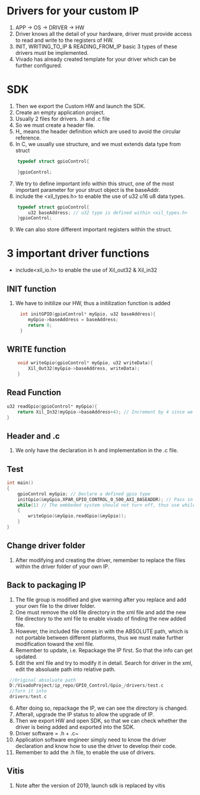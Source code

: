 # Drivers for your custom IP
1. APP -> OS -> DRIVER -> HW
2. Driver knows all the detail of your hardware, driver must provide access to read and write to the registers of HW.
3. INIT, WRITING_TO_IP & READING_FROM_IP basic 3 types of these drivers must be implemented.
4. Vivado has already created template for your driver which can be further configured.

# SDK
1. Then we export the Custom HW and launch the SDK.
2. Create an empty application project.
3. Usually 2 files for drivers. .h and .c file
4. So we must create a header file.
5. H_ means the header definition which are used to avoid the circular reference.
6. In C, we usually use structure, and we must extends data type from struct
```C
    typedef struct gpioControl{

    }gpioControl;
```
7. We try to define important info within this struct, one of the most important parameter for your struct object is the baseAddr.
8. include the <xil_types.h> to enable the use of u32 u16 u8 data types.
```C
    typedef struct gpioControl{
        u32 baseAddress; // u32 type is defined within <xil_types.h>
    }gpioControl;
```
9. We can also store different important registers within the struct.

# 3 important driver functions
- include<xil_io.h> to enable the use of Xil_out32 & Xil_in32
## INIT function
1. We have to initilize our HW, thus a initilization function is added
```C
     int initGPIO(gpioControl* myGpio, u32 baseAddress){
        myGpio->baseAddress = baseAddress;
        return 0;
     }
```
## WRITE function
```C
    void writeGpio(gpioControl* myGpio, u32 writeData){
        Xil_Out32(myGpio->baseAddress, writeData);
    }
```
## Read Function
```C
u32 readGpio(gpioControl* myGpio){
    return Xil_In32(myGpio->baseAddress+4); // Increment by 4 since we are reading from the second registers, i.e. slvreg1, and since it is byte address, offest is +4
}
```

## Header and .c
1. We only have the declaration in h and implementation in the .c file.

## Test
```C
int main()
{
    gpioControl myGpio; // Declare a defined gpio type
    initGpio(&myGpio,XPAR_GPIO_CONTROL_0_S00_AXI_BASEADDR); // Pass in the data type and the base address parameter
    while(1) // The embbeded system should not turn off, thus use while(1), if turn off, the system fails
    {
        writeGpio(&myGpio,readGpio(&myGpio));
    }
}

```
## Change driver folder
1. After modifying and creating the driver, remember to replace the files within the driver folder of your own IP.

## Back to packaging IP
1. The file group is modified and give warning after you replace and add your own file to the driver folder.
2. One must remove the old file directory in the xml file and add the new file directory to the xml file to enable vivado of finding the new added file.
3. However, the included file comes in with the ABSOLUTE path, which is not portable between different platforms, thus we must make further modification toward the xml file.
4. Remember to update, i.e. Repackage the IP first. So that the info can get updated.
5. Edit the xml file and try to modify it in detail. Search for driver in the xml, edit the absoluate path into relative path.

```C
 //Original absoluate path
 D:/VivadoProject/ip_repo/GPIO_Control/Gpio_/drivers/test.c
 //Turn it into
 drivers/test.c
```
6. After doing so, repackage the IP, we can see the directory is changed.
7. Afterall, upgrade the IP status to allow the upgrade of IP.
8. Then we export HW and open SDK, so that we can check whether the driver is being added and exported into the SDK.
9. Driver software = .h + .c~
10. Application software engineer simply need to know the driver declaration and know how to use the driver to develop their code.
11. Remember to add the .h file, to enable the use of drivers.

## Vitis
1. Note after the version of 2019, launch sdk is replaced by vitis